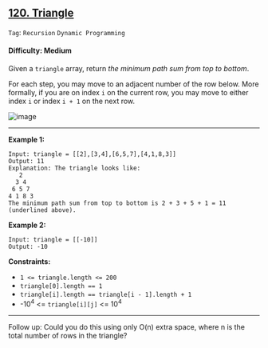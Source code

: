 ## [120. Triangle](https://leetcode.com/problems/triangle)

```Tag```: ```Recursion``` ```Dynamic Programming```

#### Difficulty: Medium

Given a ```triangle``` array, return _the minimum path sum from top to bottom_.

For each step, you may move to an adjacent number of the row below. More formally, if you are on index ```i``` on the current row, you may move to either index ```i``` or index ```i + 1``` on the next row.

![image](https://user-images.githubusercontent.com/35042430/234337303-519ce4de-e804-4403-8b37-4f4c0787ea7b.png)

---

__Example 1:__
```
Input: triangle = [[2],[3,4],[6,5,7],[4,1,8,3]]
Output: 11
Explanation: The triangle looks like:
   2
  3 4
 6 5 7
4 1 8 3
The minimum path sum from top to bottom is 2 + 3 + 5 + 1 = 11 (underlined above).
```

__Example 2:__
```
Input: triangle = [[-10]]
Output: -10
```

__Constraints:__

- ```1 <= triangle.length <= 200```
- ```triangle[0].length == 1```
- ```triangle[i].length == triangle[i - 1].length + 1```
- -10<sup>4</sup> <= ```triangle[i][j]``` <= 10<sup>4</sup>

---


 

Follow up: Could you do this using only O(n) extra space, where n is the total number of rows in the triangle?
